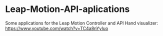 # Leap-Motion-API-aplications
Some applications for the Leap Motion Controller and API
Hand visualizer:
https://www.youtube.com/watch?v=TC4a8nYyIuo

